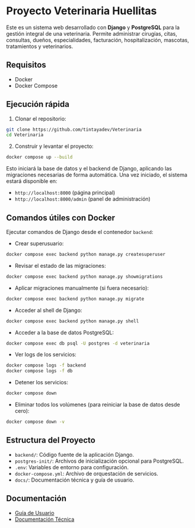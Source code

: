 # Proyecto Veterinaria Huellitas

Este es un sistema web desarrollado con **Django** y **PostgreSQL** para la gestión integral de una veterinaria. Permite administrar cirugías, citas, consultas, dueños, especialidades, facturación, hospitalización, mascotas, tratamientos y veterinarios.

## Requisitos

- Docker
- Docker Compose

## Ejecución rápida

1. Clonar el repositorio:

```bash
git clone https://github.com/tintayadev/Veterinaria
cd Veterinaria
```

2. Construir y levantar el proyecto:

```bash
docker compose up --build
```

Esto iniciará la base de datos y el backend de Django, aplicando las migraciones necesarias de forma automática. Una vez iniciado, el sistema estará disponible en:

- `http://localhost:8000` (página principal)
- `http://localhost:8000/admin` (panel de administración)

## Comandos útiles con Docker

Ejecutar comandos de Django desde el contenedor `backend`:

- Crear superusuario:

```bash
docker compose exec backend python manage.py createsuperuser
```

- Revisar el estado de las migraciones:

```bash
docker compose exec backend python manage.py showmigrations
```

- Aplicar migraciones manualmente (si fuera necesario):

```bash
docker compose exec backend python manage.py migrate
```

- Acceder al shell de Django:

```bash
docker compose exec backend python manage.py shell
```

- Acceder a la base de datos PostgreSQL:

```bash
docker compose exec db psql -U postgres -d veterinaria
```

- Ver logs de los servicios:

```bash
docker compose logs -f backend
docker compose logs -f db
```

- Detener los servicios:

```bash
docker compose down
```

- Eliminar todos los volúmenes (para reiniciar la base de datos desde cero):

```bash
docker compose down -v
```

## Estructura del Proyecto

- `backend/`: Código fuente de la aplicación Django.
- `postgres-init/`: Archivos de inicialización opcional para PostgreSQL.
- `.env`: Variables de entorno para configuración.
- `docker-compose.yml`: Archivo de orquestación de servicios.
- `docs/`: Documentación técnica y guía de usuario.

## Documentación

- [Guía de Usuario](docs/guia_usuario.md)
- [Documentación Técnica](docs/doc_tecnica.md)

